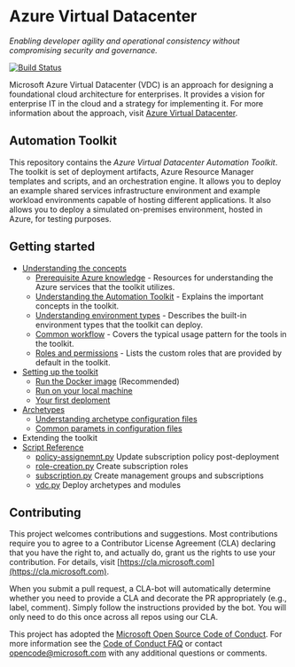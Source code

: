 # Azure Virtual Datacenter

_Enabling developer agility and operational consistency without compromising security and governance._

[![Build Status](https://travis-ci.org/Azure/vdc.svg?branch=master)](https://travis-ci.org/Azure/vdc)

Microsoft Azure Virtual Datacenter (VDC) is an approach for designing a foundational cloud architecture for enterprises. It provides a vision for enterprise IT in the cloud and a strategy for implementing it. For more information about the approach, visit [Azure Virtual Datacenter](https://aka.ms/vdc).

## Automation Toolkit

This repository contains the _Azure Virtual Datacenter Automation Toolkit_. The toolkit is set of deployment artifacts, Azure Resource Manager templates and scripts, and an orchestration engine. It allows you to deploy an example shared services infrastructure environment and example workload environments capable of hosting different applications. It also allows you to deploy a simulated on-premises environment, hosted in Azure, for testing purposes.

## Getting started

- [Understanding the concepts](docs/understand/readme.md)
  - [Prerequisite Azure knowledge](docs/azure.md) - Resources for understanding the Azure services that the toolkit utilizes.
  - [Understanding the Automation Toolkit](docs/toolkit.md) - Explains the important concepts in the toolkit.
  - [Understanding environment types](docs/environment-types.md) - Describes the built-in environment types that the toolkit can deploy.
  - [Common workflow](docs/workflow.md) - Covers the typical usage pattern for the tools in the toolkit.
  - [Roles and permissions](docs/roles.md) - Lists the custom roles that are provided by default in the toolkit.
- [Setting up the toolkit](docs/setup/readme.md)
  - [Run the Docker image](docs/setup-docker.md) (Recommended)
  - [Run on your local machine](docs/setup-local.md)
  - [Your first deploment](docs/your-first-deployment.md)
- [Archetypes](docs/archetypes/readme.md)
  - [Understanding archetype configuration files](docs/configuration-files.adoc)
  - [Common paramets in configuration files](docs/common-parameters.adoc)
- Extending the toolkit
- [Script Reference](docs/reference/readme.md)
  - [policy-assignemnt.py](docs/script-policy-assignment.adoc) Update subscription policy post-deployment
  - [role-creation.py](docs/script-role-creation.adoc) Create subscription roles
  - [subscription.py](docs/script-subscription.adoc) Create management groups and subscriptions
  - [vdc.py](docs/script-vdc.adoc) Deploy archetypes and modules

## Contributing

This project welcomes contributions and suggestions.  Most contributions require you to agree to a
Contributor License Agreement (CLA) declaring that you have the right to, and actually do, grant us
the rights to use your contribution. For details, visit [https://cla.microsoft.com](https://cla.microsoft.com).

When you submit a pull request, a CLA-bot will automatically determine whether you need to provide
a CLA and decorate the PR appropriately (e.g., label, comment). Simply follow the instructions
provided by the bot. You will only need to do this once across all repos using our CLA.

This project has adopted the [Microsoft Open Source Code of Conduct](https://opensource.microsoft.com/codeofconduct/).
For more information see the [Code of Conduct FAQ](https://opensource.microsoft.com/codeofconduct/faq/) or
contact [opencode@microsoft.com](mailto:opencode@microsoft.com) with any additional questions or comments.